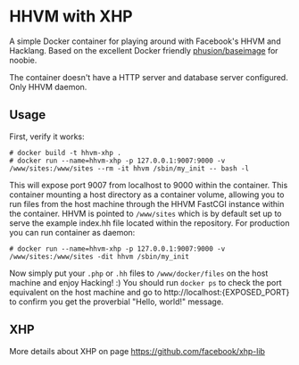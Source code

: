 # HHVM with XHP

A simple Docker container for playing around with Facebook's HHVM and Hacklang. Based on the excellent Docker friendly [phusion/baseimage](https://github.com/phusion/baseimage-docker) for noobie.

The container doesn't have a HTTP server and database server configured. Only HHVM daemon.

## Usage

First, verify it works:

    # docker build -t hhvm-xhp .
    # docker run --name=hhvm-xhp -p 127.0.0.1:9007:9000 -v /www/sites:/www/sites --rm -it hhvm /sbin/my_init -- bash -l

This will expose port 9007 from localhost to 9000 within the container.
This container mounting a host directory as a container volume, allowing you to run files from the host machine through the HHVM FastCGI instance within the container.
HHVM is pointed to `/www/sites` which is by default set up to serve the example index.hh file located within the repository.
For production you can run container as daemon:

    # docker run --name=hhvm-xhp -p 127.0.0.1:9007:9000 -v /www/sites:/www/sites -dit hhvm /sbin/my_init

Now simply put your `.php` or `.hh` files to `/www/docker/files` on the host machine and enjoy Hacking! :)
You should run `docker ps` to check the port equivalent on the host machine and go to http://localhost:{EXPOSED_PORT} to confirm you get the proverbial "Hello, world!" message.

## XHP

More details about XHP on page https://github.com/facebook/xhp-lib
